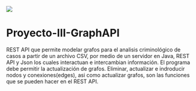 
![](https://www.tec.ac.cr/sites/default/files/media/branding/logo-tec.png)

# Proyecto-III-GraphAPI


REST API que permite modelar grafos para el analisis criminológico de casos a partir de un archivo CSV, por medio de un servidor en Java, REST API y Json los cuales interactuan e intercambian información. El programa debe permitir la actualización de grafos. Eliminar, actualizar e indroducir nodos y conexiones(edges), asi como actualizar grafos, son las funciones que se pueden hacer en el REST API.
